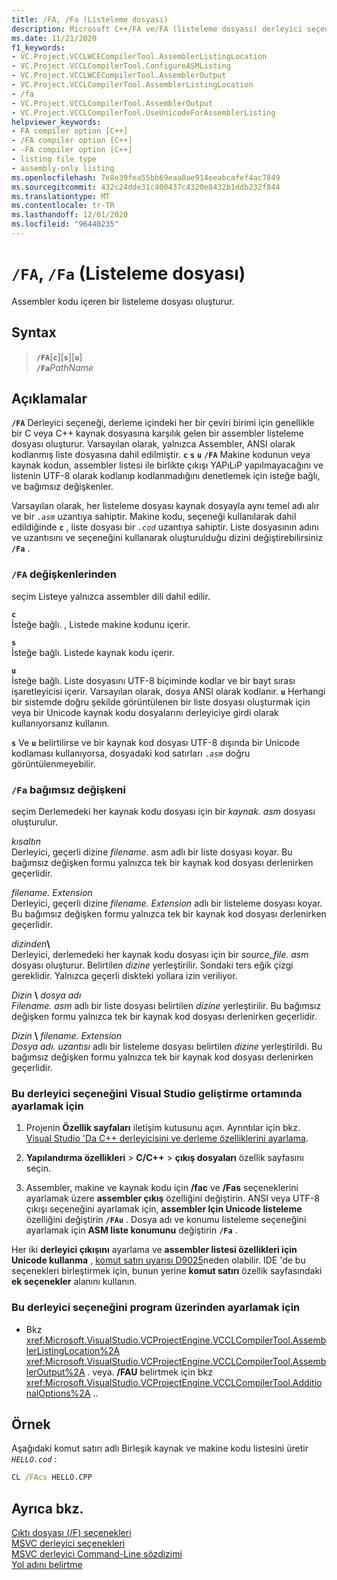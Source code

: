 ```yaml
---
title: /FA, /Fa (Listeleme dosyası)
description: Microsoft C++/FA ve/FA (listeleme dosyası) derleyici seçeneği için başvuru kılavuzu.
ms.date: 11/21/2020
f1_keywords:
- VC.Project.VCCLWCECompilerTool.AssemblerListingLocation
- VC.Project.VCCLCompilerTool.ConfigureASMListing
- VC.Project.VCCLWCECompilerTool.AssemblerOutput
- VC.Project.VCCLCompilerTool.AssemblerListingLocation
- /fa
- VC.Project.VCCLCompilerTool.AssemblerOutput
- VC.Project.VCCLCompilerTool.UseUnicodeForAssemblerListing
helpviewer_keywords:
- FA compiler option [C++]
- /FA compiler option [C++]
- -FA compiler option [C++]
- listing file type
- assembly-only listing
ms.openlocfilehash: 7e8e39fea55bb69eaa0ae914eeabcafef4ac7849
ms.sourcegitcommit: 432c24dde31c400437c4320e8432b1ddb232f844
ms.translationtype: MT
ms.contentlocale: tr-TR
ms.lasthandoff: 12/01/2020
ms.locfileid: "96440235"
---
```

# <a name="fa-fa-listing-file"></a>`/FA`, `/Fa` (Listeleme dosyası)

Assembler kodu içeren bir listeleme dosyası oluşturur.

## <a name="syntax"></a>Syntax

> **`/FA`**[**`c`**\][**`s`**\][**`u`**]\
> **`/Fa`**_PathName_

## <a name="remarks"></a>Açıklamalar

**`/FA`** Derleyici seçeneği, derleme içindeki her bir çeviri birimi için genellikle bir C veya C++ kaynak dosyasına karşılık gelen bir assembler listeleme dosyası oluşturur. Varsayılan olarak, yalnızca Assembler, ANSI olarak kodlanmış liste dosyasına dahil edilmiştir. **`c`** **`s`** **`u`** **`/FA`** Makine kodunun veya kaynak kodun, assembler listesi ile birlikte çıkışı YAPıLıP yapılmayacağını ve listenin UTF-8 olarak kodlanıp kodlanmadığını denetlemek için isteğe bağlı, ve bağımsız değişkenler.

Varsayılan olarak, her listeleme dosyası kaynak dosyayla aynı temel adı alır ve bir *`.asm`* uzantıya sahiptir. Makine kodu, seçeneği kullanılarak dahil edildiğinde **`c`** , liste dosyası bir *`.cod`* uzantıya sahiptir. Liste dosyasının adını ve uzantısını ve seçeneğini kullanarak oluşturulduğu dizini değiştirebilirsiniz **`/Fa`** .

### <a name="fa-arguments"></a>`/FA` değişkenlerinden

seçim
Listeye yalnızca assembler dili dahil edilir.

**`c`**\
İsteğe bağlı. , Listede makine kodunu içerir.

**`s`**\
İsteğe bağlı. Listede kaynak kodu içerir.

**`u`**\
İsteğe bağlı. Liste dosyasını UTF-8 biçiminde kodlar ve bir bayt sırası işaretleyicisi içerir. Varsayılan olarak, dosya ANSI olarak kodlanır. **`u`** Herhangi bir sistemde doğru şekilde görüntülenen bir liste dosyası oluşturmak için veya bir Unicode kaynak kodu dosyalarını derleyiciye girdi olarak kullanıyorsanız kullanın.

**`s`** Ve **`u`** belirtilirse ve bir kaynak kod dosyası UTF-8 dışında bir Unicode kodlaması kullanıyorsa, dosyadaki kod satırları *`.asm`* doğru görüntülenmeyebilir.

### <a name="fa-argument"></a>`/Fa` bağımsız değişkeni

seçim
Derlemedeki her kaynak kodu dosyası için bir *kaynak. asm* dosyası oluşturulur.

*kısaltın*\
Derleyici, geçerli dizine *filename*. asm adlı bir liste dosyası koyar. Bu bağımsız değişken formu yalnızca tek bir kaynak kod dosyası derlenirken geçerlidir.

*filename. Extension*\
Derleyici, geçerli dizine *filename. Extension* adlı bir listeleme dosyası koyar. Bu bağımsız değişken formu yalnızca tek bir kaynak kod dosyası derlenirken geçerlidir.

*dizinden*__\\__\
Derleyici, derlemedeki her kaynak kodu dosyası için bir *source_file. asm* dosyası oluşturur. Belirtilen *dizine* yerleştirilir. Sondaki ters eğik çizgi gereklidir. Yalnızca geçerli diskteki yollara izin veriliyor.

*Dizin* __\\__ *dosya adı*\
*Filename. asm* adlı bir liste dosyası belirtilen *dizine* yerleştirilir. Bu bağımsız değişken formu yalnızca tek bir kaynak kod dosyası derlenirken geçerlidir.

*Dizin* __\\__ *filename. Extension*\
*Dosya adı. uzantısı* adlı bir listeleme dosyası belirtilen *dizine* yerleştirildi. Bu bağımsız değişken formu yalnızca tek bir kaynak kod dosyası derlenirken geçerlidir.

### <a name="to-set-this-compiler-option-in-the-visual-studio-development-environment"></a>Bu derleyici seçeneğini Visual Studio geliştirme ortamında ayarlamak için

1. Projenin **Özellik sayfaları** iletişim kutusunu açın. Ayrıntılar için bkz. [Visual Studio 'Da C++ derleyicisini ve derleme özelliklerini ayarlama](../working-with-project-properties.md).

1. **Yapılandırma özellikleri**  >  **C/C++**  >  **çıkış dosyaları** özellik sayfasını seçin.

1. Assembler, makine ve kaynak kodu için **/fac** ve **/Fas** seçeneklerini ayarlamak üzere **assembler çıkış** özelliğini değiştirin. ANSI veya UTF-8 çıkışı seçeneğini ayarlamak için, **assembler Için Unicode listeleme** özelliğini değiştirin **`/FAu`** . Dosya adı ve konumu listeleme seçeneğini ayarlamak için **ASM liste konumunu** değiştirin **`/Fa`** .

Her iki **derleyici çıkışını** ayarlama ve **assembler listesi özellikleri için Unicode kullanma** , [komut satırı uyarısı D9025](../../error-messages/tool-errors/command-line-warning-d9025.md)neden olabilir. IDE 'de bu seçenekleri birleştirmek için, bunun yerine **komut satırı** özellik sayfasındaki **ek seçenekler** alanını kullanın.

### <a name="to-set-this-compiler-option-programmatically"></a>Bu derleyici seçeneğini program üzerinden ayarlamak için

- Bkz <xref:Microsoft.VisualStudio.VCProjectEngine.VCCLCompilerTool.AssemblerListingLocation%2A> <xref:Microsoft.VisualStudio.VCProjectEngine.VCCLCompilerTool.AssemblerOutput%2A> . veya. **/FAU** belirtmek için bkz <xref:Microsoft.VisualStudio.VCProjectEngine.VCCLCompilerTool.AdditionalOptions%2A> ..

## <a name="example"></a>Örnek

Aşağıdaki komut satırı adlı Birleşik kaynak ve makine kodu listesini üretir *`HELLO.cod`* :

```cmd
CL /FAcs HELLO.CPP
```

## <a name="see-also"></a>Ayrıca bkz.

[Çıktı dosyası (/F) seçenekleri](output-file-f-options.md)\
[MSVC derleyici seçenekleri](compiler-options.md)\
[MSVC derleyici Command-Line sözdizimi](compiler-command-line-syntax.md)\
[Yol adını belirtme](specifying-the-pathname.md)
